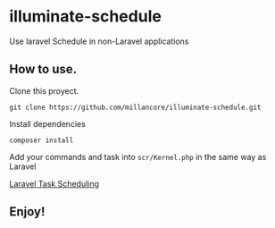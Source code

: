 # illuminate-schedule
Use laravel Schedule in non-Laravel applications

## How to use.

Clone this proyect.

```
git clone https://github.com/millancore/illuminate-schedule.git 
```

Install dependencies

```
composer install
```
 Add your commands and task into `scr/Kernel.php` in the same way as Laravel

 [Laravel Task Scheduling](https://laravel.com/docs/5.8/scheduling)

 ## Enjoy!